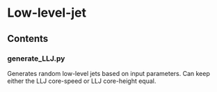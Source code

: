 # Low-level-jet
## Contents
### generate_LLJ.py
Generates random low-level jets based on input parameters. Can keep either the LLJ core-speed or LLJ core-height equal.
